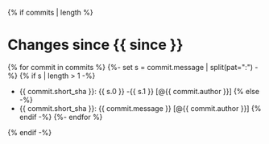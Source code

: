 {% if commits | length %}
# Changes since {{ since }}

{% for commit in commits %}
{%- set s = commit.message | split(pat=":") -%}
{% if s | length > 1 -%}
 - {{ commit.short_sha }}: {{ s.0 }} -{{ s.1 }} [@{{ commit.author }}]
{% else -%}
 - {{ commit.short_sha }}: {{ commit.message }} [@{{ commit.author }}]
{% endif -%}
{%- endfor %}

{% endif -%}
